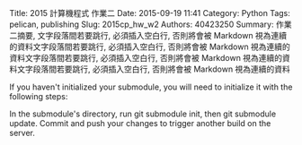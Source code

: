 Title: 2015 計算機程式 作業二
Date: 2015-09-19 11:41
Category: Python
Tags: pelican, publishing
Slug: 2015cp_hw_w2
Authors: 40423250
Summary: 作業二摘要, 文字段落間若要跳行, 必須插入空白行, 否則將會被 Markdown 視為連續的資料文字段落間若要跳行, 必須插入空白行, 否則將會被 Markdown 視為連續的資料文字段落間若要跳行, 必須插入空白行, 否則將會被 Markdown 視為連續的資料文字段落間若要跳行, 必須插入空白行, 否則將會被 Markdown 視為連續的資料

If you haven't initialized your submodule, you will need to initialize it with the following steps:

In the submodule's directory, run git submodule init, then git submodule update.
Commit and push your changes to trigger another build on the server.
